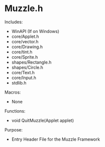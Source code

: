 # Muzzle.h

Includes:
* WinAPI (If on Windows)
* core/Applet.h
* core/vector.h
* core/Drawing.h
* core/tint.h
* core/Sprite.h
* shapes/Rectangle.h
* shapes/Circle.h
* core/Text.h
* core/Input.h
* stdlib.h

Macros:
* None

Functions:
* void QuitMuzzle(Applet applet)

Purpose:
* Entry Header File for the Muzzle Framework
